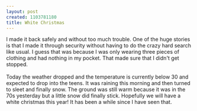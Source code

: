```yaml
--- 
layout: post
created: 1103781180
title: White Christmas
---
```

I made it back safely and without too much trouble.  One of the huge stories is that I made it through security without having to do the crazy hard search like usual.  I guess that was because I was only wearing three pieces of clothing and had nothing in my pocket.  That made sure that I didn't get stopped.
<br />
<br />Today the weather dropped and the temperature is currently below 30 and expected to drop into the teens.  It was raining this morning and then turned to sleet and finally snow.  The ground was still warm because it was in the 70s yesterday but a little snow did finally stick.  Hopefully we will have a white christmas this year!  It has been a while since I have seen that.
